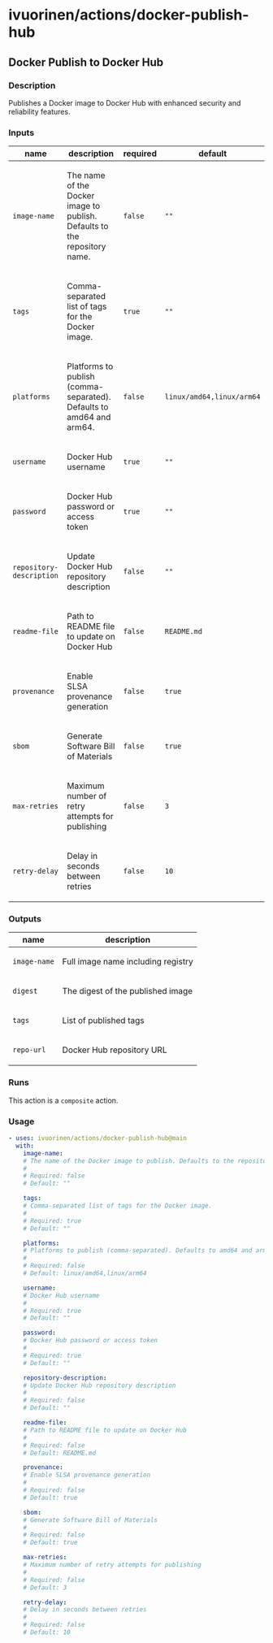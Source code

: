 # ivuorinen/actions/docker-publish-hub

## Docker Publish to Docker Hub

### Description

Publishes a Docker image to Docker Hub with enhanced security and reliability features.

### Inputs

| name                     | description                                                                      | required | default                   |
|--------------------------|----------------------------------------------------------------------------------|----------|---------------------------|
| `image-name`             | <p>The name of the Docker image to publish. Defaults to the repository name.</p> | `false`  | `""`                      |
| `tags`                   | <p>Comma-separated list of tags for the Docker image.</p>                        | `true`   | `""`                      |
| `platforms`              | <p>Platforms to publish (comma-separated). Defaults to amd64 and arm64.</p>      | `false`  | `linux/amd64,linux/arm64` |
| `username`               | <p>Docker Hub username</p>                                                       | `true`   | `""`                      |
| `password`               | <p>Docker Hub password or access token</p>                                       | `true`   | `""`                      |
| `repository-description` | <p>Update Docker Hub repository description</p>                                  | `false`  | `""`                      |
| `readme-file`            | <p>Path to README file to update on Docker Hub</p>                               | `false`  | `README.md`               |
| `provenance`             | <p>Enable SLSA provenance generation</p>                                         | `false`  | `true`                    |
| `sbom`                   | <p>Generate Software Bill of Materials</p>                                       | `false`  | `true`                    |
| `max-retries`            | <p>Maximum number of retry attempts for publishing</p>                           | `false`  | `3`                       |
| `retry-delay`            | <p>Delay in seconds between retries</p>                                          | `false`  | `10`                      |

### Outputs

| name         | description                               |
|--------------|-------------------------------------------|
| `image-name` | <p>Full image name including registry</p> |
| `digest`     | <p>The digest of the published image</p>  |
| `tags`       | <p>List of published tags</p>             |
| `repo-url`   | <p>Docker Hub repository URL</p>          |

### Runs

This action is a `composite` action.

### Usage

```yaml
- uses: ivuorinen/actions/docker-publish-hub@main
  with:
    image-name:
    # The name of the Docker image to publish. Defaults to the repository name.
    #
    # Required: false
    # Default: ""

    tags:
    # Comma-separated list of tags for the Docker image.
    #
    # Required: true
    # Default: ""

    platforms:
    # Platforms to publish (comma-separated). Defaults to amd64 and arm64.
    #
    # Required: false
    # Default: linux/amd64,linux/arm64

    username:
    # Docker Hub username
    #
    # Required: true
    # Default: ""

    password:
    # Docker Hub password or access token
    #
    # Required: true
    # Default: ""

    repository-description:
    # Update Docker Hub repository description
    #
    # Required: false
    # Default: ""

    readme-file:
    # Path to README file to update on Docker Hub
    #
    # Required: false
    # Default: README.md

    provenance:
    # Enable SLSA provenance generation
    #
    # Required: false
    # Default: true

    sbom:
    # Generate Software Bill of Materials
    #
    # Required: false
    # Default: true

    max-retries:
    # Maximum number of retry attempts for publishing
    #
    # Required: false
    # Default: 3

    retry-delay:
    # Delay in seconds between retries
    #
    # Required: false
    # Default: 10
```
